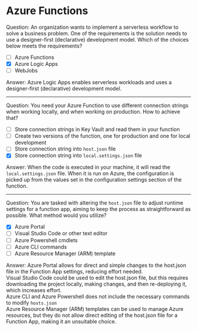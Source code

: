 # Azure Functions

Question: An organization wants to implement a serverless workflow to solve a business problem. One of the requirements is the solution needs to use a designer-first (declarative) development model. Which of the choices below meets the requirements?

- [ ] Azure Functions
- [x] Azure Logic Apps
- [ ] WebJobs

Answer: Azure Logic Apps enables serverless workloads and uses a designer-first (declarative) development model.

---

Question: You need your Azure Function to use different connection strings when working locally, and when working on production. How to achieve that?

- [ ] Store connection strings in Key Vault and read them in your function
- [ ] Create two versions of the function, one for production and one for local development
- [ ] Store connection string into `host.json` file
- [x] Store connection string into `local.settings.json` file

Answer: When the code is executed in your machine, it will read the `local.settings.json` file. When it is run on Azure, the configuration is picked up from the values set in the configuration settings section of the function.

---

Question: You are tasked with altering the `host.json` file to adjust runtime settings for a function app, aiming to keep the process as straightforward as possible. What method would you utilize?

- [x] Azure Portal
- [ ] Visual Studio Code or other text editor
- [ ] Azure Powershell cmdlets
- [ ] Azure CLI commands
- [ ] Azure Resource Manager (ARM) template

Answer: Azure Portal allows for direct and simple changes to the host.json file in the Function App settings, reducing effort needed.  
Visual Studio Code could be used to edit the host.json file, but this requires downloading the project locally, making changes, and then re-deploying it, which increases effort.  
Azure CLI and Azure Powershell does not include the necessary commands to modify `hosts.json`  
Azure Resource Manager (ARM) templates can be used to manage Azure resources, but they do not allow direct editing of the host.json file for a Function App, making it an unsuitable choice.
